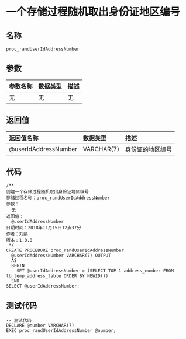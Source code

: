 # 一个存储过程随机取出身份证地区编号

## 名称

```
proc_randUserIdAddressNumber
```

## 参数

| 参数名称 | 数据类型 | 描述 |
| :--- | :--- | :--- |
| 无 | 无 | 无 |

## 返回值

| 返回值名称 | 数据类型 | 描述 |
| :--- | :--- | :--- |
| @userIdAddressNumber | VARCHAR\(7\) | 身份证的地区编号 |

## 代码

```
/**
创建一个存储过程随机取出身份证地区编号
存储过程名称：proc_randUserIdAddressNumber
参数：
  无
返回值：
  @userIdAddressNumber
日期时间：2018年11月15日12点37分
作者：刘鹏
版本：1.0.0
 */
CREATE PROCEDURE proc_randUserIdAddressNumber
  @userIdAddressNumber VARCHAR(7) OUTPUT
  AS
  BEGIN
    SET @userIdAddressNumber = (SELECT TOP 1 address_number FROM tb_temp_address_table ORDER BY NEWID())
  END
SELECT @userIdAddressNumber;
```

## 测试代码

```
-- 测试代码
DECLARE @number VARCHAR(7)
EXEC proc_randUserIdAddressNumber @number;
```




